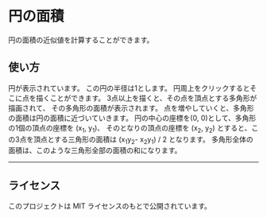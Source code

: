 # 円の面積

円の面積の近似値を計算することができます。

## 使い方
円が表示されています。 この円の半径は1とします。 円周上をクリックするとそこに点を描くことができます。 3点以上を描くと、その点を頂点とする多角形が描画されて、 その多角形の面積が表示されます。 点を増やしていくと、多角形の面積は円の面積に近づいていきます。
円の中心の座標を(0, 0)として、多角形の1個の頂点の座標を (x<sub>1</sub>, y<sub>1</sub>)、 そのとなりの頂点の座標を (x<sub>2</sub>, y<sub>2</sub>) とすると、この3点を頂点とする三角形の面積は (x<sub>1</sub>y<sub>2</sub>- x<sub>2</sub>y<sub>1</sub>) / 2 となります。 多角形全体の面積は、このような三角形全部の面積の和になります。

---

## ライセンス

このプロジェクトは MIT ライセンスのもとで公開されています。
